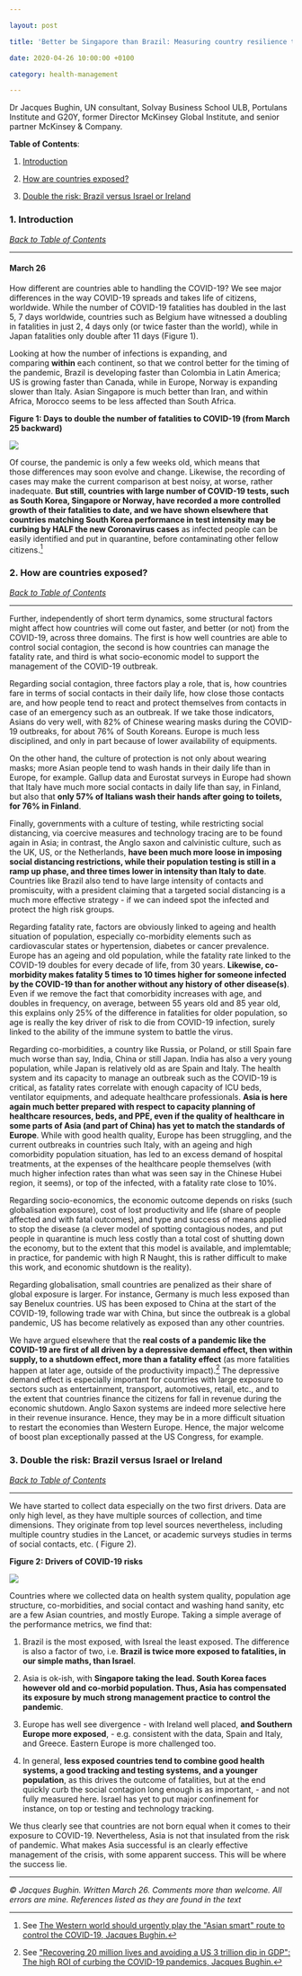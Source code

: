 ```yaml
---

layout: post

title: 'Better be Singapore than Brazil: Measuring country resilience to the COVID-19 pandemic'

date: 2020-04-26 10:00:00 +0100

category: health-management

---
```


Dr Jacques Bughin, UN consultant, Solvay Business School ULB, Portulans Institute and G20Y, former Director McKinsey Global Institute, and senior partner McKinsey & Company.

**Table of Contents**:<a name="tbc"></a>

1. [Introduction](#cap1)

2. [How are countries exposed?](#cap2)

3. [Double the risk: Brazil versus Israel or Ireland](#cap3)

### 1. Introduction <a name="cap1"></a>

[*Back to Table of Contents*](#tbc)

-------------------------------------

#### **March 26**

How different are countries able to handling the COVID-19? We see major differences in the way COVID-19 spreads and takes life of citizens, worldwide. While the number of COVID-19 fatalities has doubled in the last 5, 7 days worldwide, countries such as Belgium have witnessed a doubling in fatalities in just 2, 4 days only (or twice faster than the world), while in Japan fatalities only double after 11 days (Figure 1).

Looking at how the number of infections is expanding, and comparing **within** each continent, so that we control better for the timing of the pandemic, Brazil is developing faster than Colombia in Latin America; US is growing faster than Canada, while in Europe, Norway is expanding slower than Italy. Asian Singapore is much better than Iran, and within Africa, Morocco seems to be less affected than South Africa.

<!--more-->

**Figure 1: Days to double the number of fatalities to COVID-19 (from March 25 backward)**

![](/assets/images/Health-Management/Better-be-Singapore-than-Brazil-Measuring-country-resilience-to-the-COVID-19-pandemics/Figure1.jpg)

Of course, the pandemic is only a few weeks old, which means that those differences may soon evolve and change. Likewise, the recording of cases may make the current comparison at best noisy, at worse, rather inadequate. **But still, countries with large number of COVID-19 tests, such as South Korea, Singapore or Norway, have recorded a more controlled growth of their fatalities to date, and we have shown elsewhere that countries matching South Korea performance in test intensity may be curbing by HALF the new Coronavirus cases** as infected people can be easily identified and put in quarantine, before contaminating other fellow citizens.[^1]

[^1]: See [The Western world should urgently play the "Asian smart"​ route to control the COVID-19, Jacques Bughin.](https://learning-from-the-curve.netlify.app/health-management/2020/04/25/The-Western-world-should-urgently-play-the-Asian-smart-route-to-control-the-COVID-19.html)

### 2. How are countries exposed? <a name="cap2"></a>

[*Back to Table of Contents*](#tbc)

-------------------------------------

Further, independently of short term dynamics, some structural factors might affect how countries will come out faster, and better (or not) from the COVID-19, across three domains. The first is how well countries are able to control social contagion, the second is how countries can manage the fatality rate, and third is what socio-economic model to support the management of the COVID-19 outbreak.

Regarding social contagion, three factors play a role, that is, how countries fare in terms of social contacts in their daily life, how close those contacts are, and how people tend to react and protect themselves from contacts in case of an emergency such as an outbreak. If we take those indicators, Asians do very well, with 82% of Chinese wearing masks during the COVID-19 outbreaks, for about 76% of South Koreans. Europe is much less disciplined, and only in part because of lower availability of equipments.

On the other hand, the culture of protection is not only about wearing masks; more Asian people tend to wash hands in their daily life than in Europe, for example. Gallup data and Eurostat surveys in Europe had shown that Italy have much more social contacts in daily life than say, in Finland, but also that **only 57% of Italians wash their hands after going to toilets, for 76% in Finland**.

Finally, governments with a culture of testing, while restricting social distancing, via coercive measures and technology tracing are to be found again in Asia; in contrast, the Anglo saxon and calvinistic culture, such as the UK, US, or the Netherlands, **have been much more loose in imposing social distancing restrictions, while their population testing is still in a ramp up phase, and three times lower in intensity than Italy to date**. Countries like Brazil also tend to have large intensity of contacts and promiscuity, with a president claiming that a targeted social distancing is a much more effective strategy - if we can indeed spot the infected and protect the high risk groups.

Regarding fatality rate, factors are obviously linked to ageing and health situation of population, especially co-morbidity elements such as cardiovascular states or hypertension, diabetes or cancer prevalence. Europe has an ageing and old population, while the fatality rate linked to the COVID-19 doubles for every decade of life, from 30 years. **Likewise, co-morbidity makes fatality 5 times to 10 times higher for someone infected by the COVID-19 than for another without any history of other disease(s)**. Even if we remove the fact that comorbidity increases with age, and doubles in frequency, on average, between 55 years old and 85 year old, this explains only 25% of the difference in fatalities for older population, so age is really the key driver of risk to die from COVID-19 infection, surely linked to the ability of the immune system to battle the virus.

Regarding co-morbidities, a country like Russia, or Poland, or still Spain fare much worse than say, India, China or still Japan. India has also a very young population, while Japan is relatively old as are Spain and Italy. The health system and its capacity to manage an outbreak such as the COVID-19 is critical, as fatality rates correlate with enough capacity of ICU beds, ventilator equipments, and adequate healthcare professionals. **Asia is here again much better prepared with respect to capacity planning of healthcare resources, beds, and PPE, even if the quality of healthcare in some parts of Asia (and part of China) has yet to match the standards of Europe**. While with good health quality, Europe has been struggling, and the current outbreaks in countries such Italy, with an ageing and high comorbidity population situation, has led to an excess demand of hospital treatments, at the expenses of the healthcare people themselves (with much higher infection rates than what was seen say in the Chinese Hubei region, it seems), or top of the infected, with a fatality rate close to 10%.

Regarding socio-economics, the economic outcome depends on risks (such globalisation exposure), cost of lost productivity and life (share of people affected and with fatal outcomes), and type and success of means applied to stop the disease (a clever model of spotting contagious nodes, and put people in quarantine is much less costly than a total cost of shutting down the economy, but to the extent that this model is available, and implemtable; in practice, for pandemic with high R Naught, this is rather difficult to make this work, and economic shutdown is the reality).

Regarding globalisation, small countries are penalized as their share of global exposure is larger. For instance, Germany is much less exposed than say Benelux countries. US has been exposed to China at the start of the COVID-19, following trade war with China, but since the outbreak is a global pandemic, US has become relatively as exposed than any other countries.

We have argued elsewhere that the **real costs of a pandemic like the COVID-19 are first of all driven by a depressive demand effect, then within supply, to a shutdown effect, more than a fatality effect** (as more fatalities happen at later age, outside of the productivity impact).[^2] The depressive demand effect is especially important for countries with large exposure to sectors such as entertainment, transport, automotives, retail, etc., and to the extent that countries finance the citizens for fall in revenue during the economic shutdown. Anglo Saxon systems are indeed more selective here in their revenue insurance. Hence, they may be in a more difficult situation to restart the economies than Western Europe. Hence, the major welcome of boost plan exceptionally passed at the US Congress, for example.

[^2]: See ["Recovering 20 million lives and avoiding a US 3 trillion dip in GDP"​: The high ROI of curbing the COVID-19 pandemics, Jacques Bughin.](https://www.linkedin.com/pulse/recovering-20-million-lives-avoiding-us-3-trillion-dip-jacques-bughin/)

### 3. Double the risk: Brazil versus Israel or Ireland <a name="cap3"></a>

[*Back to Table of Contents*](#tbc)

-------------------------------------

We have started to collect data especially on the two first drivers. Data are only high level, as they have multiple sources of collection, and time dimensions. They originate from top level sources nevertheless, including multiple country studies in the Lancet, or academic surveys studies in terms of social contacts, etc. ( Figure 2).

**Figure 2: Drivers of COVID-19 risks**

![](/assets/images/Health-Management/Better-be-Singapore-than-Brazil-Measuring-country-resilience-to-the-COVID-19-pandemics/Figure2.jpg)

Countries where we collected data on health system quality, population age structure, co-morbidities, and social contact and washing hand sanity, etc are a few Asian countries, and mostly Europe. Taking a simple average of the performance metrics, we find that:

1. Brazil is the most exposed, with Isreal the least exposed. The difference is also a factor of two, i.e. **Brazil is twice more exposed to fatalities, in our simple maths, than Israel**.

2. Asia is ok-ish, with **Singapore taking the lead. South Korea faces however old and co-morbid population. Thus, Asia has compensated its exposure by much strong management practice to control the pandemic**.

3. Europe has well see divergence - with Ireland well placed, **and Southern Europe more exposed**, - e.g. consistent with the data, Spain and Italy, and Greece. Eastern Europe is more challenged too.

4. In general, **less exposed countries tend to combine good health systems, a good tracking and testing systems, and a younger population**, as this drives the outcome of fatalities, but at the end quickly curb the social contagion long enough is as important, - and not fully measured here. Israel has yet to put major confinement for instance, on top or testing and technology tracking.

We thus clearly see that countries are not born equal when it comes to their exposure to COVID-19. Nevertheless, Asia is not that insulated from the risk of pandemic. What makes Asia successful is an clearly effective management of the crisis, with some apparent success. This will be where the success lie.

-------------------------------------

*© Jacques Bughin. Written March 26. Comments more than welcome. All errors are mine. References listed as they are found in the text*
